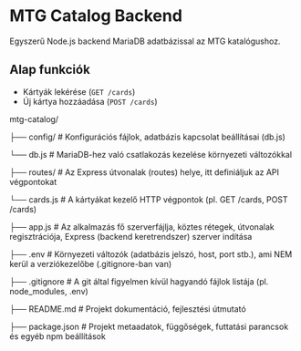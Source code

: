 # MTG Catalog Backend

Egyszerű Node.js backend MariaDB adatbázissal az MTG katalógushoz.

## Alap funkciók

- Kártyák lekérése (`GET /cards`)
- Új kártya hozzáadása (`POST /cards`)

mtg-catalog/

├── config/ # Konfigurációs fájlok, adatbázis kapcsolat beállításai (db.js)
   
   └── db.js # MariaDB-hez való csatlakozás kezelése környezeti változókkal
   
├── routes/ # Az Express útvonalak (routes) helye, itt definiáljuk az API végpontokat

   └── cards.js # A kártyákat kezelő HTTP végpontok (pl. GET /cards, POST /cards)
   
├── app.js # Az alkalmazás fő szerverfájlja, köztes rétegek, útvonalak regisztrációja, Express (backend keretrendszer) szerver indítása

├── .env # Környezeti változók (adatbázis jelszó, host, port stb.), ami NEM kerül a verziókezelőbe (.gitignore-ban van)

├── .gitignore # A git által figyelmen kívül hagyandó fájlok listája (pl. node_modules, .env)

├── README.md # Projekt dokumentáció, fejlesztési útmutató

├── package.json # Projekt metaadatok, függőségek, futtatási parancsok és egyéb npm beállítások
